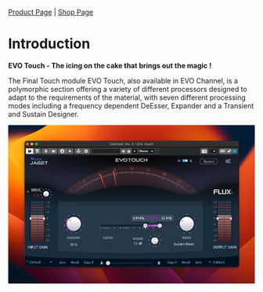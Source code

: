[Product Page](https://www.flux.audio/project/evo-channel/) 
| [Shop Page](https://shop.flux.audio/en_US/products/evo-channel)

# Introduction

**EVO Touch - The icing on the cake that brings out the magic !**

The Final Touch module EVO Touch, also available in EVO Channel, is a polymorphic section offering a variety of different processors designed to adapt to the requirements of the material, with seven different processing modes including a frequency dependent DeEsser, Expander and a Transient and Sustain Designer.


![](include/evoTouch.png)

